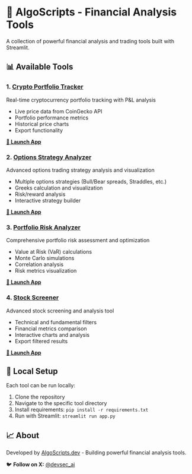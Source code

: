 # 🚀 AlgoScripts - Financial Analysis Tools

A collection of powerful financial analysis and trading tools built with Streamlit.

## 📊 Available Tools

### 1. [Crypto Portfolio Tracker](./crypto-portfolio-tracker/)
Real-time cryptocurrency portfolio tracking with P&L analysis
- Live price data from CoinGecko API
- Portfolio performance metrics
- Historical price charts
- Export functionality

**[🚀 Launch App](https://crypto-portfolio-tracker.streamlit.app)**

### 2. [Options Strategy Analyzer](./options-strategy-analyzer/)
Advanced options trading strategy analysis and visualization
- Multiple options strategies (Bull/Bear spreads, Straddles, etc.)
- Greeks calculation and visualization
- Risk/reward analysis
- Interactive strategy builder

**[🚀 Launch App](https://options-strategy-analyzer.streamlit.app)**

### 3. [Portfolio Risk Analyzer](./portfolio-risk-analyzer/)
Comprehensive portfolio risk assessment and optimization
- Value at Risk (VaR) calculations
- Monte Carlo simulations
- Correlation analysis
- Risk metrics visualization

**[🚀 Launch App](https://portfolio-risk-analyzer.streamlit.app)**

### 4. [Stock Screener](./stock-screener/)
Advanced stock screening and analysis tool
- Technical and fundamental filters
- Financial metrics comparison
- Interactive charts and analysis
- Export filtered results

**[🚀 Launch App](https://stock-screener.streamlit.app)**

## 🔧 Local Setup

Each tool can be run locally:

1. Clone the repository
2. Navigate to the specific tool directory
3. Install requirements: `pip install -r requirements.txt`
4. Run with Streamlit: `streamlit run app.py`

## 📈 About

Developed by [AlgoScripts.dev](https://algoscripts.dev) - Building powerful financial analysis tools.

🐦 **Follow on X:** [@devsec_ai](https://x.com/devsec_ai)
